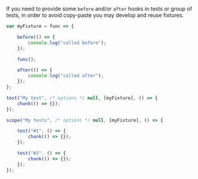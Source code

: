 If you need to provide some `before` and/or `after` hooks in tests or group of
tests, in order to avoid copy-paste you may develop and reuse fixtures.

```javascript
var myFixture = func => {

    before(() => {
        console.log("called before");
    });

    func();

    after(() => {
        console.log("called after");
    });
};

test("My test", /* options */ null, [myFixture], () => {
    chunk(() => {});
});

scope("My tests", /* options */ null, [myFixture], () => {

    test("#1", () => {
        chunk(() => {});
    });

    test("#2", () => {
        chunk(() => {});
    });
});
```
